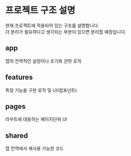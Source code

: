 # 프로젝트 구조 설명

현재 프로젝트에 적용되어 있는 구조를 설명합니다.  
더 분리가 필요하다고 생각되는 부분이 있으면 분리할 예정입니다.

## app

앱의 전역적인 설정이나 초기화 관련 로직

## features

특정 기능을 구현 로직 및 UI(컴포넌트)

## pages

라우트에 대응하는 페이지단위 UI

## shared

앱 전역에서 재사용 가능한 코드
